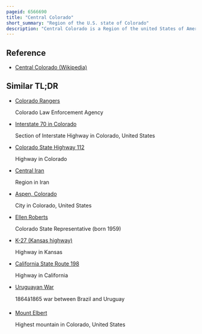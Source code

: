 ```yaml
---
pageid: 6566690
title: "Central Colorado"
short_summary: "Region of the U.S. state of Colorado"
description: "Central Colorado is a Region of the united States of America. S. State of Colorado. Central Colorado is home to most of the Population of the State and its Geography is dominated by the Rocky Mountains, their Foothills, Mesas, and Canyons, the Rivers that run through them, and the open Plains off the Foothills. Central Colorado can be divided into two Regions called the north central Region and the south central Region. Central Colorado is home to the State's two largest Cities Denver and Colorado Springs. Central Colorado has developed many Campgrounds."
---
```


## Reference

- [Central Colorado (Wikipedia)](https://en.wikipedia.org/?curid=6566690)

## Similar TL;DR

- [Colorado Rangers](/tldr/en/colorado-rangers)

  Colorado Law Enforcement Agency

- [Interstate 70 in Colorado](/tldr/en/interstate-70-in-colorado)

  Section of Interstate Highway in Colorado, United States

- [Colorado State Highway 112](/tldr/en/colorado-state-highway-112)

  Highway in Colorado

- [Central Iran](/tldr/en/central-iran)

  Region in Iran

- [Aspen, Colorado](/tldr/en/aspen-colorado)

  City in Colorado, United States

- [Ellen Roberts](/tldr/en/ellen-roberts)

  Colorado State Representative (born 1959)

- [K-27 (Kansas highway)](/tldr/en/k-27-kansas-highway)

  Highway in Kansas

- [California State Route 198](/tldr/en/california-state-route-198)

  Highway in California

- [Uruguayan War](/tldr/en/uruguayan-war)

  1864â1865 war between Brazil and Uruguay

- [Mount Elbert](/tldr/en/mount-elbert)

  Highest mountain in Colorado, United States
